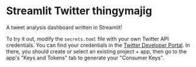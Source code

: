 # Streamlit Twitter thingymajig

A tweet analysis dashboard written in Streamlit!

To try it out, modify the `secrets.toml` file with your own Twitter API credentials. You can find
your credentials in the [Twitter Developer Portal](https://developer.twitter.com/en/portal). In
there, you should create or select an existing project + app, then go to the app's "Keys and Tokens"
tab to generate your "Consumer Keys".
